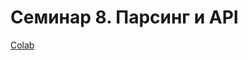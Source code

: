 # Семинар 8. Парсинг и API

[Colab](https://colab.research.google.com/drive/1nLXgTOl1ESo2-7V9vztM0KbbbQUR-Nyj?usp=sharing)